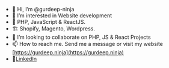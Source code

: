 - 👋 Hi, I’m @gurdeep-ninja
- 👀 I’m interested in Website development
- 🌱 PHP, JavaScript & ReactJS.
- 🏗️ Shopify, Magento, Wordpress.
- 💞️ I’m looking to collaborate on PHP, JS & React Projects
- 📫 How to reach me. Send me a message or visit my website [https://gurdeep.ninja](https://gurdeep.ninja)
- 🔗[LinkedIn](https://www.linkedin.com/in/gurdeep-bangar)

<!---
gurdeep-ninja/gurdeep-ninja is a ✨ special ✨ repository because its `README.md` (this file) appears on your GitHub profile.
You can click the Preview link to take a look at your changes.
--->
